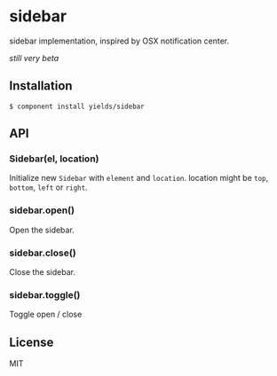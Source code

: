 
# sidebar

  sidebar implementation, inspired by OSX notification center.

  _still very beta_

## Installation

    $ component install yields/sidebar

## API

### Sidebar(el, location)

Initialize new `Sidebar` with `element` and `location`.
location might be `top`, `bottom`, `left` or `right`.

### sidebar.open()

Open the sidebar.

### sidebar.close()

Close the sidebar.

### sidebar.toggle()

Toggle open / close

## License

  MIT
